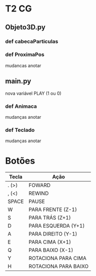 # T2 CG
## Objeto3D.py

### def cabecaParticulas

### def ProximaPos
mudancas anotar

## main.py
nova variável PLAY (1 ou 0)

### def Animaca
mudanças anotar

### def Teclado
mudanças anotar

# Botões
| Tecla | Ação              |
|-------|-------------------|
| . (>)    | FOWARD   |
| , (<)     | REWIND |
| SPACE     | PAUSE  |
| W     | PARA FRENTE (Z-1) |
| S     | PARA TRÁS (Z+1)      |
| D   | PARA ESQUERDA (Y+1)    |
| A   | PARA DIREITO (Y-1)     |
| E   | PARA CIMA (X+1)      |
| Q   | PARA BAIXO (X-1)     |
| Y   | ROTACIONA PARA CIMA      |
| H   | ROTACIONA PARA BAIXO     |
